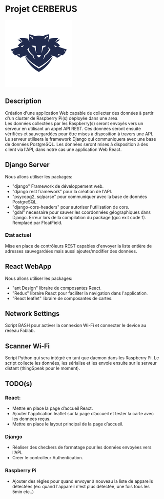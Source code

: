 # Projet CERBERUS 
<img src="./web_application/concepts/cerberus.png"  width="220" height="220">

## Description
Création d'une application Web capable de collecter des données à partir d'un cluster de Raspberry Pi(s) déployée dans une area.  
Les données collectées par les Raspberry(s) seront envoyés vers un serveur en utilisant un appel API REST. Ces données seront ensuite vérifiées et sauvegardées pour être mises à disposition à travers une API.  
Le serveur utilisera le framework Django qui communiquera avec une base de données PostgreSQL. Les données seront mises à disposition à des client via l'API, dans notre cas une application Web React.

 
## Django Server
Nous allons utiliser les packages:
- "django" Framework de développement web.
- "django rest framework" pour la création de l'API.
- "psycopg2, sqlparse" pour communiquer avec la base de données PostgreSQL.
- "django-cors-headers" pour autoriser l'utilisation de cors.
- "gdal" necessaire pour sauver les coordonnées géographiques dans Django. Erreur lors de la compilation du package (gcc exit code 1). Remplacé par FloatField.

### Etat actuel
Mise en place de contrôleurs REST capables d'envoyer la liste entière de adresses sauvegardées mais aussi ajouter/modifier des données.

## React WebApp
Nous allons utiliser les packages:
- "ant Design" libraire de composantes React.
- "Redux" libraire React pour faciliter la navigation dans l'application.
- "React leaflet" libraire de composantes de cartes.

## Network Settings
Script BASH pour activer la connexion Wi-Fi et connecter le device au réseau Fablab.

## Scanner Wi-Fi
Script Python qui sera intégré en tant que daemon dans les Raspberry Pi.
Le script collecte les données, les sérialise et les envoie ensuite sur le serveur distant (thingSpeak pour le moment).

## TODO(s)
### React: 
- Mettre en place la page d’accueil React.
- Ajouter l'application leaflet sur la page d’accueil et tester la carte avec les données reçus.
- Mettre en place le layout principal de la page d’accueil.  

### Django 
- Réaliser des checkers de formatage pour les données envoyées vers l'API.
- Creer le controlleur Authentication.

### Raspberry Pi
- Ajouter des règles pour quand envoyer à nouveau la liste de appareils détectées (ex: quand l'appareil n'est plus détectée, une fois tous les 5min etc..)
